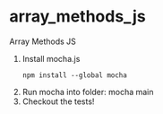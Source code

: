 # array_methods_js
Array Methods JS


1. Install mocha.js  
    ```
    npm install --global mocha
    ```
2. Run mocha into folder: mocha main
3. Checkout the tests!